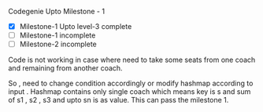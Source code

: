 Codegenie Upto Milestone - 1

- [x] Milestone-1 Upto level-3 complete
- [ ] Milestone-1 incomplete
- [ ] Milestone-2 incomplete

Code is not working in case where need to take some seats from one coach and remaining from another coach.

So , need to change condition accordingly or modify hashmap according to input . Hashmap contains only single coach which means key is s and sum of s1 , s2 , s3 and upto sn is as value. This can pass the milestone 1.

